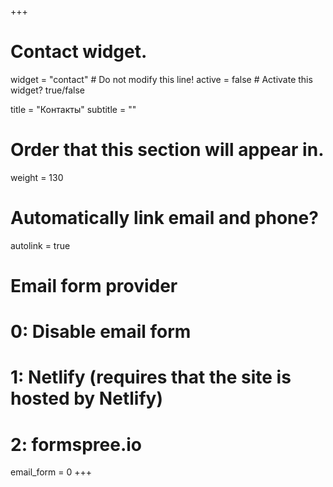 +++
# Contact widget.
widget = "contact"  # Do not modify this line!
active = false  # Activate this widget? true/false

title = "Контакты"
subtitle = ""

# Order that this section will appear in.
weight = 130

# Automatically link email and phone?
autolink = true

# Email form provider
#   0: Disable email form
#   1: Netlify (requires that the site is hosted by Netlify)
#   2: formspree.io
email_form = 0
+++

